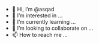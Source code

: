 - 👋 Hi, I’m @asqad
- 👀 I’m interested in ...
- 🌱 I’m currently learning ...
- 💞️ I’m looking to collaborate on ...
- 📫 How to reach me ...

<!---
asqad/asqad is a ✨ special ✨ repository because its `README.md` (this file) appears on your GitHub profile.
You can click the Preview link to take a look at your changes.
--->
